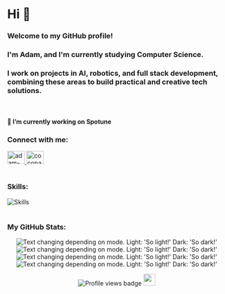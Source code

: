 <h1 align="left">Hi 👋</h1>
<h3>Welcome to my GitHub profile!<h3/>
<h3 align="left">I'm Adam, and I'm currently studying Computer Science.</h3>
<h3 align="left">I work on projects in AI, robotics, and full stack development, combining these areas to build practical and creative tech solutions.</h3>
<br>
<h4 align="left">🔭 I’m currently working on <strong>Spotune</strong></h4>

<h3 align="left">Connect with me:</h3>
<p align="left">
  <a href="https://linkedin.com/in/adam-ai" target="blank">
    <img src="https://raw.githubusercontent.com/rahuldkjain/github-profile-readme-generator/master/src/images/icons/Social/linked-in-alt.svg" alt="adam-ai" height="30" width="40" />
  </a>
  <a href="https://instagram.com/cocopaelle" target="blank">
    <img src="https://raw.githubusercontent.com/rahuldkjain/github-profile-readme-generator/master/src/images/icons/Social/instagram.svg" alt="cocopaelle" height="30" width="40" />
  </a>
</p>

<h1></h1>

<h3 align="left">Skills:</h3>
<p align="left">
  <img src="https://go-skill-icons.vercel.app/api/icons?i=python,js,java,react,aws,pytorch,express,firebase,mongodb,mysql,nodejs,opencv,git&theme=light&perline=50" alt="Skills" />
</p>

<h1></h1>

<h3 align="left">My GitHub Stats:</h3>
<div align='center'>
  <picture>
    <img alt="Text changing depending on mode. Light: 'So light!' Dark: 'So dark!'"
      src="http://github-profile-summary-cards.vercel.app/api/cards/profile-details?username=adam-a-i&theme=nord_bright">
  </picture>

  <picture>
    <img alt="Text changing depending on mode. Light: 'So light!' Dark: 'So dark!'"
      src="http://github-profile-summary-cards.vercel.app/api/cards/stats?username=adam-a-i&theme=nord_bright">
  </picture>

  <picture>
    <img alt="Text changing depending on mode. Light: 'So light!' Dark: 'So dark!'"
      src="http://github-profile-summary-cards.vercel.app/api/cards/productive-time?username=adam-a-i&theme=nord_bright&utcOffset=8">
  </picture>
  </br>
  <picture>
    <img alt="Text changing depending on mode. Light: 'So light!' Dark: 'So dark!'"
      src="https://github-readme-stats.vercel.app/api/top-langs/?username=adam-a-i&layout=compact&theme=github_light&utcOffset=8">
  </picture>
  </br>
  <p align="center">
    <img src="https://komarev.com/ghpvc/?username=adam-a-i&label=Profile%20views&color=999999&style=flat"
      alt="Profile views badge" />
    <img src="https://i.giphy.com/media/v1.Y2lkPTc5MGI3NjExamZrcmUyN3NxNGd1Yjk3bWdzaGF1Zm5zMXVnem45ZHo2dnV5aGdvdiZlcD12MV9pbnRlcm5hbF9naWZfYnlfaWQmY3Q9Zw/z1HdiobjzYIrm/giphy.gif" width="27"/> 
  </p>
</div>
